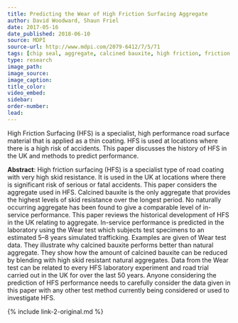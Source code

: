 ```yaml
---
title: Predicting the Wear of High Friction Surfacing Aggregate
author: David Woodward, Shaun Friel
date: 2017-05-16
date_published: 2018-06-10
source: MDPI
source-url: http://www.mdpi.com/2079-6412/7/5/71
tags: [chip seal, aggregate, calcined bauxite, high friction, friction numbers, safety]
type: research
image_path:
image_source:
image_caption:
title_color:
video_embed:
sidebar:
order-number:
lead:
---
```

High Friction Surfacing (HFS) is a specialist, high performance road surface material that is applied as a thin coating. HFS is used at locations where there is a high risk of accidents. This paper discusses the history of HFS in the UK and methods to predict performance.
<!--more-->

**Abstract**: High friction surfacing (HFS) is a specialist type of road coating with very high skid resistance. It is used in the UK at locations where there is significant risk of serious or fatal accidents. This paper considers the aggregate used in HFS. Calcined bauxite is the only aggregate that provides the highest levels of skid resistance over the longest period. No naturally occurring aggregate has been found to give a comparable level of in-service performance. This paper reviews the historical development of HFS in the UK relating to aggregate. In-service performance is predicted in the laboratory using the Wear test which subjects test specimens to an estimated 5–8 years simulated trafficking. Examples are given of Wear test data. They illustrate why calcined bauxite performs better than natural aggregate. They show how the amount of calcined bauxite can be reduced by blending with high skid resistant natural aggregates. Data from the Wear test can be related to every HFS laboratory experiment and road trial carried out in the UK for over the last 50 years. Anyone considering the prediction of HFS performance needs to carefully consider the data given in this paper with any other test method currently being considered or used to investigate HFS.

{% include link-2-original.md %}
